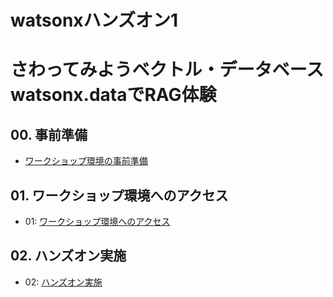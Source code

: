 # watsonxハンズオン1
# さわってみようベクトル・データベース watsonx.dataでRAG体験



## 00. 事前準備

- [ワークショップ環境の事前準備](00_techzone_environments_preparation.md)

## 01. ワークショップ環境へのアクセス

- 01: [ワークショップ環境へのアクセス](01_techzone_use_environments.md)

## 02. ハンズオン実施
- 02: [ハンズオン実施](02_hands_on_guide.md)



